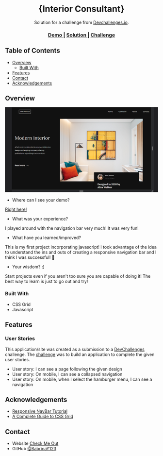 <!-- Please update value in the {}  -->

<h1 align="center">{Interior Consultant}</h1>

<div align="center">
   Solution for a challenge from  <a href="http://devchallenges.io" target="_blank">Devchallenges.io</a>.
</div>

<div align="center">
  <h3>
    <a href="https://sabrinay123.github.io/Interior-Consultant-Page/">
      Demo
    </a>
    <span> | </span>
    <a href="https://github.com/SabrinaY123/Interior-Consultant-Page">
      Solution
    </a>
    <span> | </span>
    <a href="https://devchallenges.io/challenges/Jymh2b2FyebRTUljkNcb">
      Challenge
    </a>
  </h3>
</div>

<!-- TABLE OF CONTENTS -->

## Table of Contents

- [Overview](#overview)
  - [Built With](#built-with)
- [Features](#features)
- [Contact](#contact)
- [Acknowledgements](#acknowledgements)

<!-- OVERVIEW -->

## Overview

![screenshot](/Screenshot%20-%20IC%20(devchallenges).png)


- Where can I see your demo?

[Right here!](https://sabrinay123.github.io/Interior-Consultant-Page/)

- What was your experience?

I played around with the navigation bar very much! It was very fun! 

- What have you learned/improved?

This is my first project incorporating javascript! I took advantage of the idea to understand the ins and outs of creating a responsive navigation bar and I think I was successful! 🎉

- Your wisdom? :)

Start projects even if you aren't too sure you are capable of doing it! The best way to learn is just to go out and try! 

### Built With

<!-- This section should list any major frameworks that you built your project using. Here are a few examples.-->

- CSS Grid
- Javascript

## Features

<!-- List the features of your application or follow the template. Don't share the figma file here :) -->

### User Stories
This application/site was created as a submission to a [DevChallenges](https://devchallenges.io/challenges) challenge. The [challenge](https://devchallenges.io/challenges/Jymh2b2FyebRTUljkNcb) was to build an application to complete the given user stories.

- User story: I can see a page following the given design
- User story: On mobile, I can see a collapsed navigation
- User story: On mobile, when I select the hamburger menu, I can see a navigation

## Acknowledgements

<!-- This section should list any articles or add-ons/plugins that helps you to complete the project. This is optional but it will help you in the future. For exmpale -->

- [Responsive NavBar Tutorial](https://www.youtube.com/watch?v=flItyHiDm7E&t=300s)
- [A Complete Guide to CSS Grid](https://css-tricks.com/snippets/css/complete-guide-grid/)

## Contact

- Website [Check Me Out](https://sabrinay123.github.io/Personal-Site/)
- GitHub [@SabrinaY123](https://{github.com/SabrinaY123})

